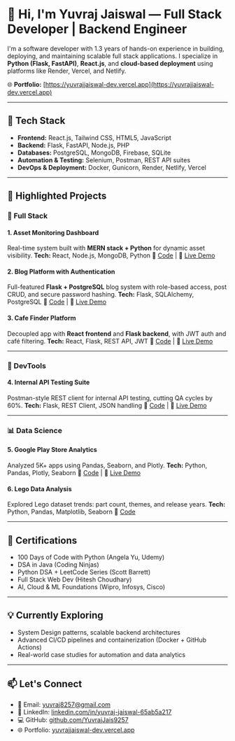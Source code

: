 # 👋 Hi, I'm Yuvraj Jaiswal — Full Stack Developer | Backend Engineer

I'm a software developer with 1.3 years of hands-on experience in building, deploying, and maintaining scalable full stack applications. I specialize in **Python (Flask, FastAPI)**, **React.js**, and **cloud-based deployment** using platforms like Render, Vercel, and Netlify.

🌐 **Portfolio:** [https://yuvrajjaiswal-dev.vercel.app](https://yuvrajjaiswal-dev.vercel.app)

---

## 🚀 Tech Stack

* **Frontend:** React.js, Tailwind CSS, HTML5, JavaScript
* **Backend:** Flask, FastAPI, Node.js, PHP
* **Databases:** PostgreSQL, MongoDB, Firebase, SQLite
* **Automation & Testing:** Selenium, Postman, REST API suites
* **DevOps & Deployment:** Docker, Gunicorn, Render, Netlify, Vercel

---

## 🔧 Highlighted Projects

### 🔵 Full Stack

#### 1. Asset Monitoring Dashboard

Real-time system built with **MERN stack + Python** for dynamic asset visibility.
**Tech:** React, Node.js, MongoDB, Python
📌 [Code](https://github.com/YuvrajJais9257/asset-monitoring-dashboard) | 🔗 [Live Demo](https://hyphenview.in)

#### 2. Blog Platform with Authentication

Full-featured **Flask + PostgreSQL** blog system with role-based access, post CRUD, and secure password hashing.
**Tech:** Flask, SQLAlchemy, PostgreSQL
📌 [Code](https://github.com/YuvrajJais9257/blog-with-users-flask) | 🔗 [Live Demo](https://blog-users-flask.onrender.com)

#### 3. Cafe Finder Platform

Decoupled app with **React frontend** and **Flask backend**, with JWT auth and café filtering.
**Tech:** React, Flask, REST API, JWT
📌 [Code](https://github.com/YuvrajJais9257/cafe-react-flask-auth) | 🔗 [Live Demo](https://cafefinder-users.vercel.app)

---

### 🧪 DevTools

#### 4. Internal API Testing Suite

Postman-style REST client for internal API testing, cutting QA cycles by 60%.
**Tech:** Flask, REST Client, JSON handling
📌 [Code](https://github.com/YuvrajJais9257/flask-api-tester) | 🔗 [Live Demo](https://apitester-flask.onrender.com)

---

### 📊 Data Science

#### 5. Google Play Store Analytics

Analyzed 5K+ apps using Pandas, Seaborn, and Plotly.
**Tech:** Python, Pandas, Plotly, Seaborn
📌 [Code](https://github.com/YuvrajJais9257/google-playstore-eda) | 🔗 [Live Demo](https://playstore-app-data.vercel.app)

#### 6. Lego Data Analysis

Explored Lego dataset trends: part count, themes, and release years.
**Tech:** Python, Pandas, Matplotlib, Seaborn
📌 [Code](https://github.com/YuvrajJais9257/lego-data-analysis)

---

## 📜 Certifications

* 100 Days of Code with Python (Angela Yu, Udemy)
* DSA in Java (Coding Ninjas)
* Python DSA + LeetCode Series (Scott Barrett)
* Full Stack Web Dev (Hitesh Choudhary)
* AI, Cloud & ML Foundations (Wipro, Infosys, Cisco)

---

## 💡 Currently Exploring

* System Design patterns, scalable backend architectures
* Advanced CI/CD pipelines and containerization (Docker + GitHub Actions)
* Real-world case studies for automation and data analytics

---

## 📫 Let's Connect

* 📧 Email: [yuvraj8257@gmail.com](mailto:yuvraj8257@gmail.com)
* 💼 LinkedIn: [linkedin.com/in/yuvraj-jaiswal-65ab5a217](https://www.linkedin.com/in/yuvraj-jaiswal-65ab5a217/)
* 💻 GitHub: [github.com/YuvrajJais9257](https://github.com/YuvrajJais9257)
* 🌐 Portfolio: [yuvrajjaiswal-dev.vercel.app](https://yuvrajjaiswal-dev.vercel.app)
